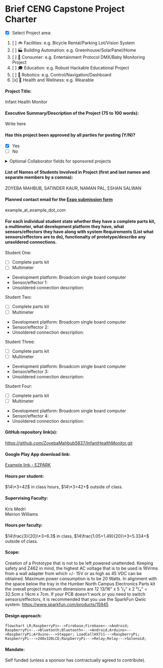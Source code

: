 # Brief CENG Capstone Project Charter
-  [x] Select Project area:
1. [ ] :bike: Facilities: e.g. Bicycle Rental/Parking Lot/Vision System
2. [ ] :factory: Building Automation: e.g. Greenhouse/SolarPanel/Home
3. [ ] :movie_camera: Consumer: e.g. Entertainment Protocol DMX/Baby Monitoring Project
4. [ ] :mortar_board: Education: e.g. Robust Hackable Educational Project
5. [ ] :robot: Robotics: e.g. Control/Navigation/Dashboard
6. [x] :ski: Health and Wellness: e.g. Wearable
####  Project Title: 
Infant Health Monitor

####  Executive Summary/Description of the Project (75 to 100 words): 
Write here

####  Has this project been approved by all parties for posting (Y/N)?
-  [x] Yes
-  [ ] No
<details><summary>Optional Collaborator fields for sponsored projects</summary>

#### Sponsoring Industry and Personnel: 
#### Hours contributed: 
#### Number of full-time employees, year established, private or not-for-profit: 
#### Value of equipment or access to equipment provided: 
#### FAST contribution: 
</details>

####  List of Names of Students Involved in Project (first and last names and separate members by a comma):
ZOYEBA MAHBUB, SATINDER KAUR, NAMAN PAL, ESHAN SALWAN

####  Planned contact email for the [Expo submission form](https://appliedtechnology.humber.ca/shows/past-shows/advanced-manufacturing-projects/advanced-manufacturing-student-submission-form.html)
example_at_example_dot_com

####  For each individual student state whether they have a complete parts kit, a multimeter, what development platform they have, what sensors/effectors they have along with system Requirements (List what sensors/effectors are to do), functionalty of prototype/describe any unsoldered connections.
Student One:
- [ ] Complete parts kit
- [ ] Multimeter
- Development platform: Broadcom single board computer
- Sensor/effector 1:
- Unsoldered connection description:   

Student Two:
- [ ] Complete parts kit
- [ ] Multimeter
- Development platform: Broadcom single board computer
- Sensor/effector 2:
- Unsoldered connection description:   

Student Three:
- [ ] Complete parts kit
- [ ] Multimeter
- Development platform: Broadcom single board computer
- Sensor/effector 3:
- Unsoldered connection description:   

Student Four:
- [ ] Complete parts kit
- [ ] Multimeter
- Development platform: Broadcom single board computer
- Sensor/effector 4:
- Unsoldered connection description:   

####  GitHub repository link(s):
https://github.com/ZoyebaMahbub5837/InfantHealthMonitor.git

####  Google Play App download link:
[Example link - EZPARK](https://play.google.com/store/apps/details?id=ca.ezlock.it.ezpark&pli=1)

#### Hours per student:
$14\*3=42$ in class hours, $14\*3=42+$ outside of class.

#### Supervising Faculty: 
Kris Medri   
Meirion Williams

####  Hours per faculty: 
$14\frac{3}{20}\*3=6.3$ in class, $14\frac{1.05+1.49}{20}\*3=5.334+$ outside of class.

####  Scope:
Creation of a Prototype that is not to be left powered unattended. Keeping safety and Z462 in mind, the highest AC voltage that is to be used is 16Vrms from a wall adapter from which +/- 15V or as high as 45 VDC can be obtained. Maximum power consumption is to be 20 Watts. In alignment with the space below the tray in the Humber North Campus Electronics Parts kit the overall project maximum dimensions are 12 13/16" x 5 ¹/₂" x 2 ³/₄" = 32.5cm x 14cm x 7cm. If your PCB doesn’t work or you need to switch sensors/effectors, it is recommended that you use the SparkFun Qwiic system: https://www.sparkfun.com/products/15945

####  Design approach:
```mermaid
flowchart LR;RaspberryPi<-->Firebase;Firebase<-->Android;
RaspberryPi<-.->Bluetooth;Bluetooth<-.->Android;Arduino<-->RaspberryPi;Arduino--->Stepper; LoadCellHX711--->RaspberryPi; RaspberryPi--->240x320LCD;RaspberryPi--->Relay;Relay--->Solenoid;
```
####  Mandate: 
Self funded (unless a sponsor has contractually agreed to contribute).
